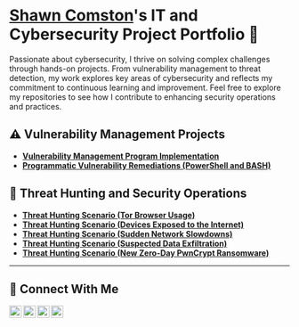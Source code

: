 # <a href="https://www.linkedin.com/in/shawncomston/">Shawn Comston</a>'s IT and Cybersecurity Project Portfolio 🔐

Passionate about cybersecurity, I thrive on solving complex challenges through hands-on projects. From vulnerability management to threat detection, my work explores key areas of cybersecurity and reflects my commitment to continuous learning and improvement. Feel free to explore my repositories to see how I contribute to enhancing security operations and practices.


## ⚠️ Vulnerability Management Projects

- **[Vulnerability Management Program Implementation](https://github.com/scomston/vulnerability-management-program)**
- **[Programmatic Vulnerability Remediations (PowerShell and BASH)](https://github.com/joshcybertest/programmatic-vulnerability-remediations)**

## 🚨 Threat Hunting and Security Operations

- **[Threat Hunting Scenario (Tor Browser Usage)](https://github.com/joshmadakor0/threat-hunting-scenario-tor)**
- **[Threat Hunting Scenario (Devices Exposed to the Internet)](https://github.com/scomston/threat-hunting-scenarios-device-exposed-to-the-internet)**
- **[Threat Hunting Scenario (Sudden Network Slowdowns)](https://github.com/scomston/threat-hunting-scenario-sudden-network-slowdown)**
- **[Threat Hunting Scenario (Suspected Data Exfiltration)](https://github.com/scomston/threat-hunting-scenario-suspected-data-exfiltration)**
- **[Threat Hunting Scenario (New Zero-Day PwnCrypt Ransomware)](https://github.com/scomston/threat-hunting-scenario-new-zero-day-pwnCrypt-ransomware)**
<hr/>

## 🤳 Connect With Me

[<img align="left" alt="___________ | YouTube" width="22px" src="https://cdn.jsdelivr.net/npm/simple-icons@v3/icons/youtube.svg" />][youtube]
[<img align="left" alt="___________ | Twitter" width="22px" src="https://cdn.jsdelivr.net/npm/simple-icons@v3/icons/twitter.svg" />][twitter]
[<img align="left" alt="shawncomston__________ | LinkedIn" width="22px" src="https://cdn.jsdelivr.net/npm/simple-icons@v3/icons/linkedin.svg" />][linkedin]
[<img align="left" alt="___________ | Instagram" width="22px" src="https://cdn.jsdelivr.net/npm/simple-icons@v3/icons/instagram.svg" />][instagram]

[twitter]: https://twitter.com/___________
[youtube]: https://www.youtube.com/c/___________
[instagram]: https://www.instagram.com/___________
[linkedin]: https://linkedin.com/in/shawncomston

<!--
<img width="35" alt="image" src="https://github.com/user-attachments/assets/2f41c7cd-5ea8-4475-b451-a37161b6c3fb"> 
<img width="35" alt="image" src="https://github.com/user-attachments/assets/77649969-9910-4994-8b96-74a116cfb2a8">
-->
